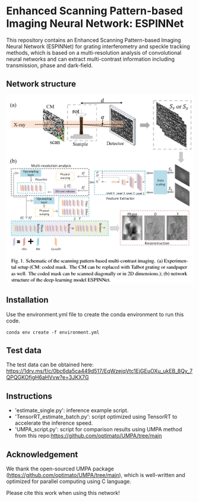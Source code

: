 # Enhanced Scanning Pattern-based Imaging Neural Network: ESPINNet

This repository contains an Enhanced Scanning Pattern-based Imaging Neural Network (ESPINNet) for grating interferometry and speckle tracking methods, which is based on a multi-resolution analysis of convolutional neural networks and can extract multi-contrast information including transmission, phase and dark-field.



## Network structure
![alt text](image.png)

## Installation
Use the environment.yml file to create the conda environment to run this code.
```
conda env create -f environment.yml
```

## Test data

The test data can be obtained here: https://1drv.ms/f/c/0bc6da5ca449d517/EqWzejqVtc1EjGEuOXu_ukEB_8Qy_7QPQGKOfjgH6aHVvw?e=3JKX7G

## Instructions

- 'estimate_single.py': inference example script.
- 'TensorRT_estimate_batch.py': script optimized using TensorRT to accelerate the inference speed.
- 'UMPA_script.py': script for comparison results using UMPA method from this repo:https://github.com/optimato/UMPA/tree/main 

## Acknowledgement
We thank the open-sourced UMPA package (https://github.com/optimato/UMPA/tree/main), which is well-written and optimized for parallel computing using C language.


Please cite this work when using this network!